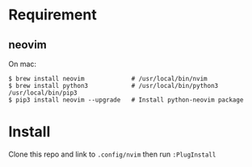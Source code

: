 
# Requirement

## neovim

On mac:

```
$ brew install neovim             # /usr/local/bin/nvim
$ brew install python3            # /usr/local/bin/python3 /usr/local/bin/pip3
$ pip3 install neovim --upgrade   # Install python-neovim package
```

# Install

Clone this repo and link to `.config/nvim` then run `:PlugInstall`

